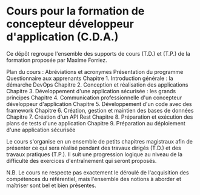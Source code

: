 # Cours pour la formation de concepteur développeur d'application (C.D.A.)

Ce dépôt regroupe l'ensemble des supports de cours (T.D.) et (T.P.) de la formation proposée par Maxime Forriez.

Plan du cours :
	Abréviations et acronymes
	Présentation du programme
	Questionnaire aux apprenants
	Chapitre 1. Introduction générale : la démarche DevOps
	Chapitre 2. Conception et réalisation des applications
	Chapitre 3. Développement d'une application sécurisée : les grands principes
	Chapitre 4. Communication professionnelle d'un concepteur développeur d'application
	Chapitre 5. Développement d'un code avec des framework
	Chapitre 6. Création, gestion et maintien des bases de données
	Chapitre 7. Création d'un API Rest
	Chapitre 8. Préparation et exécution des plans de tests d'une application
	Chapitre 9. Préparation au déploiement d'une application sécurisée

Le cours s'organise en un ensemble de petits chapitres magistraux afin de présenter ce qui sera réalisé pendant des travaux dirigés (T.D.) et des travaux pratiques (T.P.). Il suit une progression logique au niveau de la difficulté des exercices d'entraînement qui seront proposés.

N.B. Le cours ne respecte pas exactement le déroulé de l'acquisition des compétences du référentiel, mais l'ensemble des notions à aborder et maîtriser sont bel et bien présentes.
